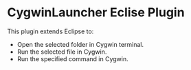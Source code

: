 # CygwinLauncher Eclise Plugin

This plugin extends Eclipse to:

 * Open the selected folder in Cygwin terminal.
 * Run the selected file in Cygwin.
 * Run the specified command in Cygwin.


